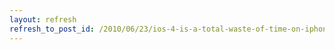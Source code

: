 ```yaml
---
layout: refresh
refresh_to_post_id: /2010/06/23/ios-4-is-a-total-waste-of-time-on-iphone-3g
---
```

